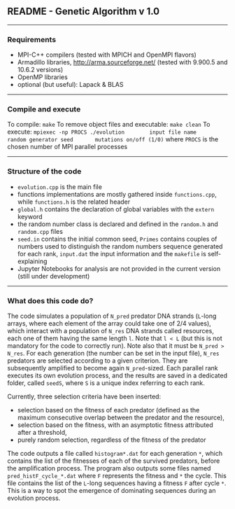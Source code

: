 ## README - Genetic Algorithm v 1.0

************************************************************************************************************************************************

### Requirements

- MPI-C++ compilers (tested with MPICH and OpenMPI flavors)
- Armadillo libraries, http://arma.sourceforge.net/ (tested with 9.900.5 and 10.6.2 versions)
- OpenMP libraries
- optional (but useful): Lapack & BLAS

************************************************************************************************************************************************

### Compile and execute
To compile: `make`
To remove object files and executable: `make clean`
To execute: `mpiexec -np PROCS ./evolution        input file name     random generator seed       mutations on/off (1/0)` where `PROCS` is the chosen number of MPI parallel processes

************************************************************************************************************************************************

### Structure of the code
- `evolution.cpp` is the main file
- functions implementations are mostly gathered inside `functions.cpp`, while `functions.h` is the related header
- `global.h` contains the declaration of global variables with the `extern` keyword
- the random number class is declared and defined in the `random.h` and `random.cpp` files
- `seed.in` contains the initial common seed, `Primes` contains couples of numbers used to distinguish the random numbers sequence generated for each rank, `input.dat` the input information and the `makefile` is self-explaining
- Jupyter Notebooks for analysis are not provided in the current version (still under development)

************************************************************************************************************************************************

### What does this code do?

The code simulates a population of `N_pred` predator DNA strands (`L`-long arrays, where each element of the array could take one of 2/4 values), which interact with a population of `N_res` DNA strands called resources, each one of them having the same length `l`. Note that `l < L` (but this is not mandatory for the code to correctly run).
Note also that it must be `N_pred > N_res`. 
For each generation (the number can be set in the input file), `N_res` predators are selected according to a given criterion. They are subsequently amplified to become again `N_pred`-sized.
Each parallel rank executes its own evolution process, and the results are saved in a dedicated folder, called `seedS`, where `S` is a unique index referring to each rank.

Currently, three selection criteria have been inserted: 
- selection based on the fitness of each predator (defined as the maximum consecutive overlap between the predator and the resource), 
- selection based on the fitness, with an asymptotic fitness attributed after a threshold, 
- purely random selection, regardless of the fitness of the predator 

The code outputs a file called `histogram*.dat` for each generation `*`, which contains the list of the fitnesses of each of the survived predators, before the amplification process.
The program also outputs some files named `pred_histF_cycle_*.dat` where `F` represents the fitness and `*` the cycle. This file contains the list of the `L`-long sequences having a fitness `F` after cycle `*`. This is a way to spot the emergence of dominating sequences during an evolution process.

